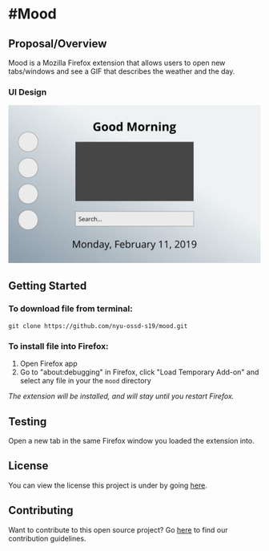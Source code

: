 # #Mood

## Proposal/Overview
Mood is a Mozilla Firefox extension that allows users to open new tabs/windows and see a GIF that describes the weather and the day.

### UI Design
![UI Design](docs/ui.jpeg)

## Getting Started

### To download file from terminal:

```
git clone https://github.com/nyu-ossd-s19/mood.git
```

<!-- ### To download file from zip -->

### To install file into Firefox:

1. Open Firefox app
2. Go to "about:debugging" in Firefox, click "Load Temporary Add-on" and select any file in your the `mood` directory

_The extension will be installed, and will stay until you restart Firefox._

## Testing

Open a new tab in the same Firefox window you loaded the extension into.

## License

You can view the license this project is under by going [here](/license.md).

## Contributing

Want to contribute to this open source project? Go [here](/contributing.md) to find our contribution guidelines.